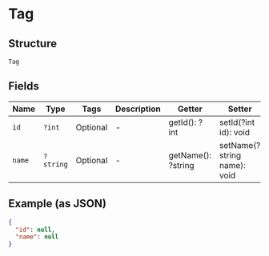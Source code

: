 
# Tag

## Structure

`Tag`

## Fields

| Name | Type | Tags | Description | Getter | Setter |
|  --- | --- | --- | --- | --- | --- |
| `id` | `?int` | Optional | - | getId(): ?int | setId(?int id): void |
| `name` | `?string` | Optional | - | getName(): ?string | setName(?string name): void |

## Example (as JSON)

```json
{
  "id": null,
  "name": null
}
```

